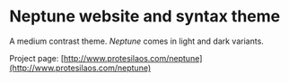 # Neptune website and syntax theme

A medium contrast theme. *Neptune* comes in light and dark variants.

Project page: [http://www.protesilaos.com/neptune](http://www.protesilaos.com/neptune)
